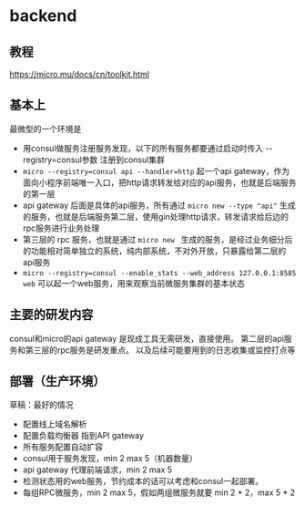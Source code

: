 # backend

## 教程
https://micro.mu/docs/cn/toolkit.html

## 基本上
最微型的一个环境是
- 用consul做服务注册服务发现，以下的所有服务都要通过启动时传入 --registry=consul参数 注册到consul集群
- `micro --registry=consul api --handler=http` 起一个api gateway，作为面向小程序前端唯一入口，把http请求转发给对应的api服务，也就是后端服务的第一层
- api gateway 后面是具体的api服务，所有通过 `micro new --type "api"` 生成的服务，也就是后端服务第二层，使用gin处理http请求，转发请求给后边的rpc服务进行业务处理
- 第三层的 rpc 服务，也就是通过 `micro new ` 生成的服务，是经过业务细分后的功能相对简单独立的系统，纯内部系统，不对外开放，只暴露给第二层的api服务
- `micro --registry=consul --enable_stats --web_address 127.0.0.1:8585 web` 可以起一个web服务，用来观察当前微服务集群的基本状态

## 主要的研发内容
consul和micro的api gateway 是现成工具无需研发，直接使用。
第二层的api服务和第三层的rpc服务是研发重点。
以及后续可能要用到的日志收集或监控打点等

## 部署（生产环境）
草稿：最好的情况
- 配置线上域名解析
- 配置负载均衡器 指到API gateway
- 所有服务配置自动扩容
- consul用于服务发现，min 2 max 5（机器数量）
- api gateway 代理前端请求，min 2 max 5
- 检测状态用的web服务，节约成本的话可以考虑和consul一起部署。
- 每组RPC微服务，min 2 max 5，假如两组微服务就要 min 2 * 2，max 5 * 2

